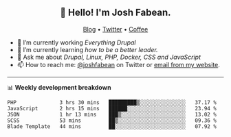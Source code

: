 <h2 align="center">👋 Hello! I'm Josh Fabean.</h2>
<p align="center">
  <a href="https://joshfabean.com">Blog</a> •
  <a href="https://twitter.com/fabean">Twitter</a> •
  <a href="https://www.buymeacoffee.com/LSxne6Yr4">Coffee</a>
</p>

- 🔭 I’m currently working *Everything Drupal*
- 🌱 I’m currently learning *how to be a better leader.*
- 💬 Ask me about *Drupal, Linux, PHP, Docker, CSS and JavaScript*
- 📫 How to reach me: [@joshfabean](https://twitter.com/joshfabean) on Twitter or [email from my website](https://joshfabean.com).

-------

📊 **Weekly development breakdown**
<!--START_SECTION:waka-->
```text
PHP              3 hrs 30 mins   █████████▒░░░░░░░░░░░░░░░   37.17 % 
JavaScript       2 hrs 15 mins   ██████░░░░░░░░░░░░░░░░░░░   23.94 % 
JSON             1 hr 13 mins    ███▒░░░░░░░░░░░░░░░░░░░░░   13.02 % 
SCSS             53 mins         ██▒░░░░░░░░░░░░░░░░░░░░░░   09.36 % 
Blade Template   44 mins         ██░░░░░░░░░░░░░░░░░░░░░░░   07.92 % 
```
<!--END_SECTION:waka-->

<!--
**fabean/fabean** is a ✨ _special_ ✨ repository because its `README.md` (this file) appears on your GitHub profile.

Here are some ideas to get you started:

- 🔭 I’m currently working on ...
- 🌱 I’m currently learning ...
- 👯 I’m looking to collaborate on ...
- 🤔 I’m looking for help with ...
- 💬 Ask me about ...
- 📫 How to reach me: ...
- 😄 Pronouns: ...
- ⚡ Fun fact: ...
-->

